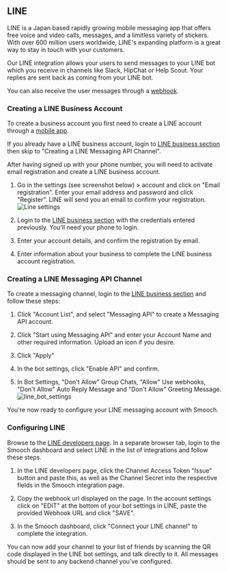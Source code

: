 ## LINE

LINE is a Japan based rapidly growing mobile messaging app that offers free voice and video calls, messages, and a limitless variety of stickers. With over 600 million users worldwide, LINE's expanding platform is a great way to stay in touch with your customers.

Our LINE integration allows your users to send messages to your LINE bot which you receive in channels like Slack, HipChat or Help Scout. Your replies are sent back as coming from your LINE bot.

You can also receive the user messages through a [webhook](/rest#webhooks).

### Creating a LINE Business Account

To create a business account you first need to create a LINE account through a [mobile app](http://line.me/en-US/download).

If you already have a LINE business account, login to [LINE business section](https://business.line.me) then skip to "Creating a LINE Messaging API Channel".

After having signed up with your phone number, you will need to activate email registration and create a LINE business account.

1. Go in the settings (see screenshot below) > account and click on "Email registration". Enter your email address and password and click "Register". LINE will send you an email to confirm your registration. <span class="half-width-img">![Line settings](../images/line_settings.png)</span>

1. Login to the [LINE business section](https://business.line.me) with the credentials entered previously. You'll need your phone to login.

1. Enter your account details, and confirm the registration by email.

1. Enter information about your business to complete the LINE business account registration.

### Creating a LINE Messaging API Channel

To create a messaging channel, login to the [LINE business section](https://business.line.me) and follow these steps:

1. Click "Account List", and select "Messaging API" to create a Messaging API account.

1. Click "Start using Messaging API" and enter your Account Name and other required information. Upload an icon if you desire.

1. Click "Apply"

1. In the bot settings, click "Enable API" and confirm.

1. In Bot Settings, "Don't Allow" Group Chats, "Allow" Use webhooks, "Don't Allow" Auto Reply Message and "Don't Allow" Greeting Message. <span class="half-width-img">![line_bot_settings](../images/line_bot_settings.png)</span>

You're now ready to configure your LINE messaging account with Smooch.

### Configuring LINE

Browse to the [LINE developers page](https://developers.line.me/ba). In a separate browser tab, login to the Smooch dashboard and select LINE in the list of integrations and follow these steps.

1. In the LINE developers page, click the Channel Access Token "Issue" button and paste this, as well as the Channel Secret into the respective fields in the Smooch integration page.

1. Copy the webhook url displayed on the page. In the account settings click on "EDIT" at the bottom of your bot settings in LINE, paste the provided Webhook URL and click "SAVE".

1. In the Smooch dashboard, click "Connect your LINE channel" to complete the integration.

You can now add your channel to your list of friends by scanning the QR code displayed in the LINE bot settings, and talk directly to it. All messages should be sent to any backend channel you've configured.
